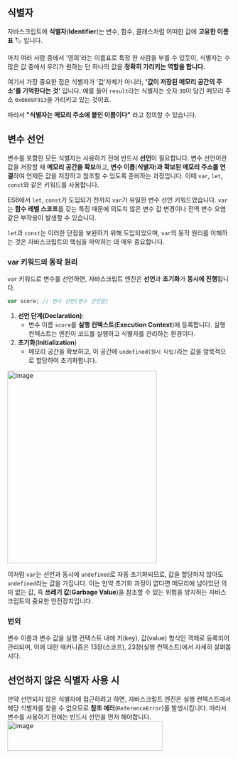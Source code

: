 ## 식별자

자바스크립트에 **식별자**(**Identifier**)는 변수, 함수, 클래스처럼 어떠한 값에 **고유한 이름표** 🏷️ 입니다.

마치 여러 사람 중에서 '영희'라는 이름표로 특정 한 사람을 부를 수 있듯이, 
식별자는 수많은 값 중에서 우리가 원하는 단 하나의 값을 **정확히 가리키는 역할을 합니다.**

여기서 가장 중요한 점은 식별자가 '값'자체가 아니라, **'값이 저장된 메모리 공간의 주소'를 기억한다는 것'** 입니다.
예를 들어 `result`라는 식별자는 숫자 `30`이 담긴 메모리 주소 `0x0669F913`을 가리키고 있는 것이죠.

따라서 **"식별자는 메모리 주소에 붙인 이름이다"** 라고 정의할 수 있습니다.

## 변수 선언

변수를 포함한 모든 식별자는 사용하기 전에 반드시 **선언**이 필요합니다. 변수 선언이란 값을 저장할 때 **메모리 공간을 확보**하고, 
**변수 이름**(**식별자**)**과 확보된 메모리 주소를 연결**하여 언제든 값을 저장하고 참조할 수 있도록 준비하는 과정입니다.
이때 `var`, `let`, `const`와 같은 키워드를 사용합니다.

ES6에서 `let`, `const`가 도입되기 전까지 `var`가 유일한 변수 선언 키워드였습니다. `var`는 **함수 레벨 스코프**를 갖는 특징 때문에
의도치 않은 변수 값 변경이나 전역 변수 오염 같은 부작용이 발생할 수 있습니다.

`let`과 `const`는 이러한 단점을 보완하기 위해 도입되었으며, 
`var`의 동작 원리를 이해하는 것은 자바스크립트의 핵심을 파악하는 데 매우 중요합니다.

### var 키워드의 동작 원리
`var` 키워드로 변수를 선언하면, 자바스크립트 엔진은 **선언**과 **초기화**가 **동시에 진행**됩니다.
```javascript
var score; // 변수 선언(변수 선언문)
```
1. **선언 단계(Declaration)**:
   -  변수 이름 `score`를 **실행 컨텍스트**(**Execution Context**)에 등록합니다. 실행 컨텍스트는 엔진이 코드를 실행하고 식별자를 관리하는 환경이다.
2. **초기화**(**Initialization**)
   - 메모리 공간을 확보하고, 이 공간에 `undefined(원시 타입)`라는 값을 암묵적으로 할당하여 초기화합니다.
<img width="336" height="432" alt="image" src="https://github.com/user-attachments/assets/d199e926-60f2-44bb-ad5f-d2ae45758005" />



이처럼 `var`는 선언과 동시에 `undefined`로 자동 초기화되므로, 값을 할당하지 않아도 `undefined`라는 값을 가집니다.
이는 만약 초기화 과정이 없다면 메모리에 남아있던 의미 없는 값, 
즉 **쓰레기 값**(**Garbage Value**)을 참조할 수 있는 위험을 방지하는 자바스크립트의 중요한 안전장치입니다.  

### 번외
변수 이름과 변수 값을 실행 컨텍스트 내에 키(key), 값(value) 형식인 객체로 등록되어 관리되며,
이에 대한 매커니즘은 13장(스코프), 23장(실행 컨텍스트)에서 자세히 살펴봅시다.


## 선언하지 않은 식별자 사용 시

만약 선언되지 않은 식별자에 접근하려고 하면, 자바스크립트 엔진은 실행 컨텍스트에서 해당 식별자를 찾을 수 없으므로 **참조 에러**(`ReferenceError`)를 발생시킵니다.
따라서 변수를 사용하기 전에는 반드시 선언을 먼저 해야합니다.
<img width="349" height="67" alt="image" src="https://github.com/user-attachments/assets/698cfad4-774a-42e7-9d41-a68b295aa783" />
